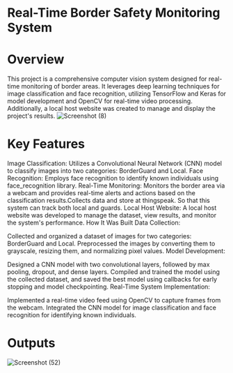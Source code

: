 # Real-Time Border Safety Monitoring System
# Overview
This project is a comprehensive computer vision system designed for real-time monitoring of border areas. It leverages deep learning techniques for image classification and face recognition, utilizing TensorFlow and Keras for model development and OpenCV for real-time video processing. Additionally, a local host website was created to manage and display the project's results.
![Screenshot (8)](https://github.com/shojebscodeplay/Border-area-monitoring-System-using-cnn-3-2-project-/assets/70110235/145da6f9-4efb-46e4-b384-2dec47b215d6)

# Key Features
Image Classification: Utilizes a Convolutional Neural Network (CNN) model to classify images into two categories: BorderGuard and Local.
Face Recognition: Employs face recognition to identify known individuals using face_recognition library.
Real-Time Monitoring: Monitors the border area via a webcam and provides real-time alerts and actions based on the classification results.Collects data and store at thingspeak. So that this system can track both local and guards. 
Local Host Website: A local host website was developed to manage the dataset, view results, and monitor the system's performance.
How It Was Built
Data Collection:

Collected and organized a dataset of images for two categories: BorderGuard and Local.
Preprocessed the images by converting them to grayscale, resizing them, and normalizing pixel values.
Model Development:

Designed a CNN model with two convolutional layers, followed by max pooling, dropout, and dense layers.
Compiled and trained the model using the collected dataset, and saved the best model using callbacks for early stopping and model checkpointing.
Real-Time System Implementation:

Implemented a real-time video feed using OpenCV to capture frames from the webcam.
Integrated the CNN model for image classification and face recognition for identifying known individuals.
# Outputs
![Screenshot (52)](https://github.com/shojebscodeplay/Border-area-monitoring-System-using-cnn-3-2-project-/assets/70110235/7d3db3c9-1ae0-4190-bb26-ffa589513625)
